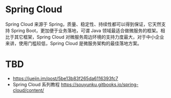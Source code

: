 # Spring Cloud

Spring Cloud 来源于 Spring，质量、稳定性、持续性都可以得到保证，它天然支持 Spring Boot，更加便于业务落地，可谓 Java 领域最适合做微服务的框架。相比于其它框架，Spring Cloud 对微服务周边环境的支持力度最大，对于中小企业来讲，使用门槛较低，Spring Cloud 是微服务架构的最佳落地方案。

# TBD

- https://juejin.im/post/5be13b83f265da6116393fc7
- Spring Cloud 系列教程 https://souyunku.gitbooks.io/spring-cloud/content/
